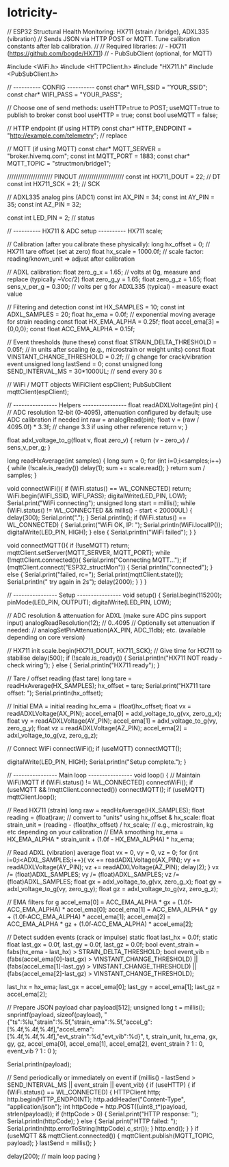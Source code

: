 # Iotricity-
// ESP32 Structural Health Monitoring: HX711 (strain / bridge), ADXL335 (vibration)
// Sends JSON via HTTP POST or MQTT. Tune calibration constants after lab calibration.
//
// Required libraries:
//   - HX711 (https://github.com/bogde/HX711)
//   - PubSubClient (optional, for MQTT)

#include <WiFi.h>
#include <HTTPClient.h>
#include "HX711.h"
#include <PubSubClient.h>

// ---------- CONFIG ----------
const char* WIFI_SSID = "YOUR_SSID";
const char* WIFI_PASS = "YOUR_PASS";

// Choose one of send methods: useHTTP=true to POST; useMQTT=true to publish to broker
const bool useHTTP = true;
const bool useMQTT = false;

// HTTP endpoint (if using HTTP)
const char* HTTP_ENDPOINT = "http://example.com/telemetry"; // replace

// MQTT (if using MQTT)
const char* MQTT_SERVER = "broker.hivemq.com";
const int   MQTT_PORT = 1883;
const char* MQTT_TOPIC = "structmon/bridge1";

///////////////////// PINOUT /////////////////////
const int HX711_DOUT = 22; // DT
const int HX711_SCK  = 21; // SCK

// ADXL335 analog pins (ADC1)
const int AX_PIN = 34;
const int AY_PIN = 35;
const int AZ_PIN = 32;

const int LED_PIN = 2; // status

// ---------- HX711 & ADC setup ----------
HX711 scale;

// Calibration (after you calibrate these physically):
long hx_offset = 0;          // HX711 tare offset (set at zero)
float hx_scale = 1000.0f;    // scale factor: reading/known_unit => adjust after calibration

// ADXL calibration:
float zero_g_x = 1.65;   // volts at 0g, measure and replace (typically ~Vcc/2)
float zero_g_y = 1.65;
float zero_g_z = 1.65;
float sens_v_per_g = 0.300; // volts per g for ADXL335 (typical) - measure exact value

// Filtering and detection
const int HX_SAMPLES = 10;
const int ADXL_SAMPLES = 20;
float hx_ema = 0.0f;      // exponential moving average for strain reading
const float HX_EMA_ALPHA = 0.25f;
float accel_ema[3] = {0,0,0};
const float ACC_EMA_ALPHA = 0.15f;

// Event thresholds (tune these)
const float STRAIN_DELTA_THRESHOLD = 0.05f; // in units after scaling (e.g., microstrain or weight units)
const float VINSTANT_CHANGE_THRESHOLD = 0.2f; // g change for crack/vibration event
unsigned long lastSend = 0;
const unsigned long SEND_INTERVAL_MS = 30*1000UL; // send every 30 s

// WiFi / MQTT objects
WiFiClient espClient;
PubSubClient mqttClient(espClient);

// ---------------- Helpers ----------------
float readADXLVoltage(int pin) {
  // ADC resolution 12-bit (0-4095), attenuation configured by default; use ADC calibration if needed
  int raw = analogRead(pin);
  float v = (raw / 4095.0f) * 3.3f; // change 3.3 if using other reference
  return v;
}

float adxl_voltage_to_g(float v, float zero_v) {
  return (v - zero_v) / sens_v_per_g;
}

long readHxAverage(int samples) {
  long sum = 0;
  for (int i=0;i<samples;i++){
    while (!scale.is_ready()) delay(1);
    sum += scale.read();
  }
  return sum / samples;
}

void connectWiFi(){
  if (WiFi.status() == WL_CONNECTED) return;
  WiFi.begin(WIFI_SSID, WIFI_PASS);
  digitalWrite(LED_PIN, LOW);
  Serial.print("WiFi connecting");
  unsigned long start = millis();
  while (WiFi.status() != WL_CONNECTED && millis() - start < 20000UL) {
    delay(300);
    Serial.print(".");
  }
  Serial.println();
  if (WiFi.status() == WL_CONNECTED) {
    Serial.print("WiFi OK, IP: ");
    Serial.println(WiFi.localIP());
    digitalWrite(LED_PIN, HIGH);
  } else {
    Serial.println("WiFi failed");
  }
}

void connectMQTT(){
  if (!useMQTT) return;
  mqttClient.setServer(MQTT_SERVER, MQTT_PORT);
  while (!mqttClient.connected()){
    Serial.print("Connecting MQTT...");
    if (mqttClient.connect("ESP32_structMon")) {
      Serial.println("connected");
    } else {
      Serial.print("failed, rc=");
      Serial.print(mqttClient.state());
      Serial.println(" try again in 2s");
      delay(2000);
    }
  }
}

// ---------------- Setup ----------------
void setup() {
  Serial.begin(115200);
  pinMode(LED_PIN, OUTPUT);
  digitalWrite(LED_PIN, LOW);

  // ADC resolution & attenuation for ADXL (make sure ADC pins support input)
  analogReadResolution(12); // 0..4095
  // Optionally set attenuation if needed:
  // analogSetPinAttenuation(AX_PIN, ADC_11db); etc. (available depending on core version)

  // HX711 init
  scale.begin(HX711_DOUT, HX711_SCK);
  // Give time for HX711 to stabilise
  delay(500);
  if (!scale.is_ready()) {
    Serial.println("HX711 NOT ready - check wiring");
  } else {
    Serial.println("HX711 ready");
  }

  // Tare / offset reading (fast tare)
  long tare = readHxAverage(HX_SAMPLES);
  hx_offset = tare;
  Serial.print("HX711 tare offset: "); Serial.println(hx_offset);

  // Initial EMA = initial reading
  hx_ema = (float)hx_offset;
  float vx = readADXLVoltage(AX_PIN); accel_ema[0] = adxl_voltage_to_g(vx, zero_g_x);
  float vy = readADXLVoltage(AY_PIN); accel_ema[1] = adxl_voltage_to_g(vy, zero_g_y);
  float vz = readADXLVoltage(AZ_PIN); accel_ema[2] = adxl_voltage_to_g(vz, zero_g_z);

  // Connect WiFi
  connectWiFi();
  if (useMQTT) connectMQTT();

  digitalWrite(LED_PIN, HIGH);
  Serial.println("Setup complete.");
}

// ---------------- Main loop ----------------
void loop() {
  // Maintain WiFi/MQTT
  if (WiFi.status() != WL_CONNECTED) connectWiFi();
  if (useMQTT && !mqttClient.connected()) connectMQTT();
  if (useMQTT) mqttClient.loop();

  // Read HX711 (strain)
  long raw = readHxAverage(HX_SAMPLES);
  float reading = (float)raw;
  // convert to "units" using hx_offset & hx_scale:
  float strain_unit = (reading - (float)hx_offset) / hx_scale; // e.g., microstrain, kg etc depending on your calibration
  // EMA smoothing
  hx_ema = HX_EMA_ALPHA * strain_unit + (1.0f - HX_EMA_ALPHA) * hx_ema;

  // Read ADXL (vibration) average
  float vx = 0, vy = 0, vz = 0;
  for (int i=0;i<ADXL_SAMPLES;i++){
    vx += readADXLVoltage(AX_PIN);
    vy += readADXLVoltage(AY_PIN);
    vz += readADXLVoltage(AZ_PIN);
    delay(2);
  }
  vx /= (float)ADXL_SAMPLES;
  vy /= (float)ADXL_SAMPLES;
  vz /= (float)ADXL_SAMPLES;
  float gx = adxl_voltage_to_g(vx, zero_g_x);
  float gy = adxl_voltage_to_g(vy, zero_g_y);
  float gz = adxl_voltage_to_g(vz, zero_g_z);

  // EMA filters for g
  accel_ema[0] = ACC_EMA_ALPHA * gx + (1.0f-ACC_EMA_ALPHA) * accel_ema[0];
  accel_ema[1] = ACC_EMA_ALPHA * gy + (1.0f-ACC_EMA_ALPHA) * accel_ema[1];
  accel_ema[2] = ACC_EMA_ALPHA * gz + (1.0f-ACC_EMA_ALPHA) * accel_ema[2];

  // Detect sudden events (crack or impulse)
  static float last_hx = 0.0f;
  static float last_gx = 0.0f, last_gy = 0.0f, last_gz = 0.0f;
  bool event_strain = fabs(hx_ema - last_hx) > STRAIN_DELTA_THRESHOLD;
  bool event_vib = (fabs(accel_ema[0]-last_gx) > VINSTANT_CHANGE_THRESHOLD)
                || (fabs(accel_ema[1]-last_gy) > VINSTANT_CHANGE_THRESHOLD)
                || (fabs(accel_ema[2]-last_gz) > VINSTANT_CHANGE_THRESHOLD);

  last_hx = hx_ema;
  last_gx = accel_ema[0]; last_gy = accel_ema[1]; last_gz = accel_ema[2];

  // Prepare JSON payload
  char payload[512];
  unsigned long t = millis();
  snprintf(payload, sizeof(payload),
    "{\"ts\":%lu,\"strain\":%.5f,\"strain_ema\":%.5f,\"accel_g\":[%.4f,%.4f,%.4f],\"accel_ema\":[%.4f,%.4f,%.4f],\"evt_strain\":%d,\"evt_vib\":%d}",
    t,
    strain_unit, hx_ema,
    gx, gy, gz,
    accel_ema[0], accel_ema[1], accel_ema[2],
    event_strain ? 1 : 0,
    event_vib ? 1 : 0
  );

  Serial.println(payload);

  // Send periodically or immediately on event
  if (millis() - lastSend > SEND_INTERVAL_MS || event_strain || event_vib) {
    if (useHTTP) {
      if (WiFi.status() == WL_CONNECTED) {
        HTTPClient http;
        http.begin(HTTP_ENDPOINT);
        http.addHeader("Content-Type", "application/json");
        int httpCode = http.POST((uint8_t*)payload, strlen(payload));
        if (httpCode > 0) {
          Serial.print("HTTP response: "); Serial.println(httpCode);
        } else {
          Serial.print("HTTP failed: "); Serial.println(http.errorToString(httpCode).c_str());
        }
        http.end();
      }
    }
    if (useMQTT && mqttClient.connected()) {
      mqttClient.publish(MQTT_TOPIC, payload);
    }
    lastSend = millis();
  }

  delay(200); // main loop pacing
}
